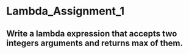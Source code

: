 # Lambda_Assignment_1

## Write a lambda expression that accepts two integers arguments and returns max of them.
